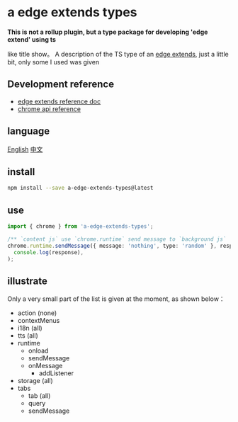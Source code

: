 # a edge extends types

**This is not a rollup plugin, but a type package for developing 'edge extend' using ts**

like title show。
A description of the TS type of an [edge extends](), just a little bit, only some I used was given

## Development reference

- [edge extends reference doc](https://learn.microsoft.com/en-us/microsoft-edge/extensions-chromium/)
- [chrome api reference](https://developer.chrome.com/docs/extensions/reference/api/tts)

## language

[English](https://github.com/lmssee/edgeExtendsTypes/blob/main/README.md) [中文](https://github.com/lmssee/edgeExtendsTypes/blob/main/自述文件.md)

## install

```sh
npm install --save a-edge-extends-types@latest
```

## use

```ts
import { chrome } from 'a-edge-extends-types';

/** `content js` use `chrome.runtime` send message to `background js`  */
chrome.runtime.sendMessage({ message: 'nothing', type: 'random' }, response =>
  console.log(response),
);
```

## illustrate

Only a very small part of the list is given at the moment, as shown below：

- action (none)
- contextMenus
- i18n (all)
- tts (all)
- runtime
  - onload
  - sendMessage
  - onMessage
    - addListener
- storage (all)
- tabs
  - tab (all)
  - query
  - sendMessage
